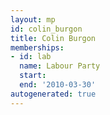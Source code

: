 ```yaml
---
layout: mp
id: colin_burgon
title: Colin Burgon
memberships:
- id: lab
  name: Labour Party
  start: 
  end: '2010-03-30'
autogenerated: true
---
```


